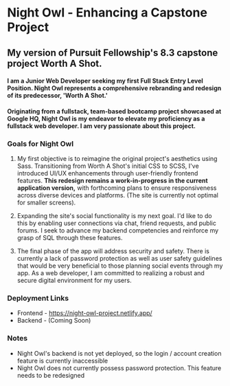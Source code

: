 # Night Owl - Enhancing a Capstone Project
## My version of Pursuit Fellowship's 8.3 capstone project Worth A Shot.


#### I am a Junior Web Developer seeking my first Full Stack Entry Level Position. Night Owl represents a comprehensive rebranding and redesign of its predecessor, 'Worth A Shot.'
#### Originating from a fullstack, team-based bootcamp project showcased at Google HQ, Night Owl is my endeavor to elevate my proficiency as a fullstack web developer. I am very passionate about this project.

### Goals for Night Owl
1. My first objective is to reimagine the original project's aesthetics using Sass. Transitioning from Worth A Shot's initial CSS to SCSS, I've introduced UI/UX enhancements through user-friendly frontend features. **This redesign remains a work-in-progress in the current application version,** with forthcoming plans to ensure responsiveness across diverse devices and platforms. (The site is currently not optimal for smaller screens).

2. Expanding the site's social functionality is my next goal. I'd like to do this by enabling user connections via chat, friend requests, and public forums. I seek to advance my backend competencies and reinforce my grasp of SQL through these features.

3. The final phase of the app will address security and safety. There is currently a lack of password protection as well as user safety guidelines that would be very beneficial to those planning social events through my app. As a web developer, I am committed to realizing a robust and secure digital environment for my users.

### Deployment Links
* Frontend - https://night-owl-project.netlify.app/
* Backend - (Coming Soon)

### Notes
* Night Owl's backend is not yet deployed, so the login / account creation feature is currently inaccessible
* Night Owl does not currently possess password protection. This feature needs to be redesigned
